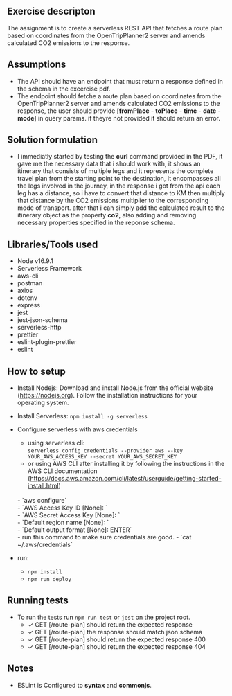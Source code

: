 ## Exercise descripton

The assignment is to create a serverless REST API that fetches a route plan based on coordinates from the OpenTripPlanner2 server and amends calculated CO2 emissions to the response.

## Assumptions
- The API should have an endpoint that must return a response defined in the schema in the excercise pdf.
- The endpoint should fetche a route plan based on coordinates from the OpenTripPlanner2 server and amends calculated CO2 emissions to the response, the user should provide [**fromPlace** - **toPlace** - **time** - **date** - **mode**] in query params. if theyre not provided it should return an error.

## Solution formulation
- I immediatly started by testing the **curl** command provided in the PDF, it gave me the necessary data that i should work with, it shows an itinerary that consists of multiple legs and it represents the complete travel plan from the starting point to the destination, It encompasses all the legs involved in the journey, in the response i got from the api each leg has a distance, so i have to convert that distance to KM then multiply that distance by the CO2 emissions multiplier to the corresponding mode of transport. after that i can simply add the calculated result to the itinerary object as the property **co2**, also adding and removing necessary properties specified in the reponse schema.

## Libraries/Tools used
- Node v16.9.1
- Serverless Framework
- aws-cli
- postman
- axios
- dotenv
- express
- jest
- jest-json-schema
- serverless-http
- prettier
- eslint-plugin-prettier
- eslint

## How to setup
- Install Nodejs: Download and install Node.js from the official website (https://nodejs.org). Follow the installation instructions for your operating system.

- Install Serverless: `npm install -g serverless`

- Configure serverless with aws credentials <br>
    - using serverless cli:<br>
    `serverless config credentials --provider aws --key YOUR_AWS_ACCESS_KEY --secret YOUR_AWS_SECRET_KEY`
    - or using AWS CLI after installing it by following the instructions in the AWS CLI documentation 
    (https://docs.aws.amazon.com/cli/latest/userguide/getting-started-install.html)
    <br>
    - `aws configure`<br>
    - `AWS Access Key ID [None]:  <YOUR_AWS_ACCESS_KEY>`<br>
    - `AWS Secret Access Key [None]: <YOUR_AWS_SECRET_KEY>`<br>
    - `Default region name [None]: <REGION>`<br>
    - `Default output format [None]: ENTER`<br>
    - run this command to make sure credentials are good.
    - `cat ~/.aws/credentials`
    

- run:
    - `npm install`
    - `npm run deploy`

## Running tests
* To run the tests run `npm run test` or `jest` on the project root.
    - ✓ GET [/route-plan] should return the expected response
    - ✓ GET [/route-plan] the response should match json schema 
    - ✓ GET [/route-plan] should return the expected response 400 
    - ✓ GET [/route-plan] should return the expected response 404

## Notes
- ESLint is Configured to **syntax** and **commonjs**.

